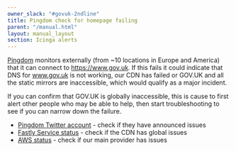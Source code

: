 ```yaml
---
owner_slack: "#govuk-2ndline"
title: Pingdom check for homepage failing
parent: "/manual.html"
layout: manual_layout
section: Icinga alerts
---
```


[Pingdom][] monitors externally (from ~10 locations in Europe and America)
that it can connect to <https://www.gov.uk>. If this fails it could
indicate that DNS for www.gov.uk is not working, our CDN has failed or
GOV.UK and all the static mirrors are inaccessible, which would
qualify as a major incident.

If you can confirm that GOV.UK is globally inaccessible,
this is cause to first alert other people who may be able to
help, then start troubleshooting to see if you can narrow down the
failure.

- [Pingdom Twitter account](https://twitter.com/pingdom) - check if
  they have announced issues
- [Fastly Service status](http://status.fastly.com/) - check if the
  CDN has global issues
- [AWS status](https://status.aws.amazon.com/) - check if our
  main provider has issues

[Pingdom]: /manual/pingdom.html
